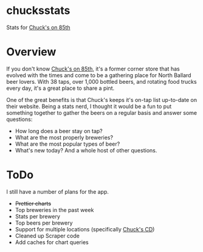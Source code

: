 chucksstats
===========

Stats for [Chuck's on 85th](http://chucks85th.com/)

Overview
========
If you don't know [Chuck's on 85th](http://chucks85th.com/), it's a former corner store
that has evolved with the times and come to be a gathering place for North Ballard beer lovers.
With 38 taps, over 1,000 bottled beers, and rotating food trucks every day, it's a great place to share a pint.

One of the great benefits is that Chuck's keeps it's on-tap list up-to-date on their website. Being a stats nerd,
I thought it would be a fun to put something together to gather the beers on a regular basis and answer some 
questions:
* How long does a beer stay on tap?
* What are the most properly breweries?
* What are the most popular types of beer?
* What's new today?
And a whole host of other questions.

ToDo
====
I still have a number of plans for the app.
* ~~Prettier charts~~
* Top breweries in the past week
* Stats per brewery
* Top beers per brewery
* Support for multiple locations (specifically [Chuck's CD](http://www.chuckscd.com/))
* Cleaned up Scraper code
* Add caches for chart queries
